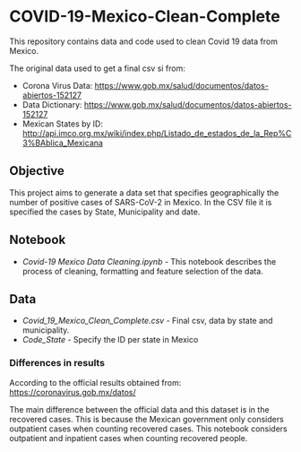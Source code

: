 # COVID-19-Mexico-Clean-Complete
This repository contains data and code used to clean Covid 19 data from Mexico.

The original data used to get a final csv si from:

* Corona Virus Data: https://www.gob.mx/salud/documentos/datos-abiertos-152127
* Data Dictionary: https://www.gob.mx/salud/documentos/datos-abiertos-152127
* Mexican States by ID: http://api.imco.org.mx/wiki/index.php/Listado_de_estados_de_la_Rep%C3%BAblica_Mexicana

## Objective
This project aims to generate a data set that specifies geographically the number of positive cases of SARS-CoV-2 in Mexico.
In the CSV file it is specified the cases by State, Municipality	and date. 

## Notebook
* *Covid-19 Mexico Data Cleaning.ipynb* - This notebook describes the process of cleaning, formatting and feature selection of the data.

## Data
* *Covid_19_Mexico_Clean_Complete.csv* - Final csv, data by state and municipality.
* *Code_State* - Specify the ID per state in Mexico 

### Differences in results
According to the official results obtained from: https://coronavirus.gob.mx/datos/

The main difference between the official data and this dataset is in the recovered cases. This is because the Mexican government only considers outpatient cases when counting recovered cases. This notebook considers outpatient and inpatient cases when counting recovered people.



